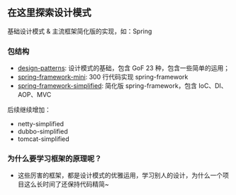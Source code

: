 ## 在这里探索设计模式

基础设计模式 & 主流框架简化版的实现，如：Spring

### 包结构

- [design-patterns](/design-patterns): 设计模式的基础，包含 GoF 23 种，包含一些简单的运用；
- [spring-framework-mini](/spring-framework-mini): 300 行代码实现 spring-framework
- [spring-framework-simplified](/spring-framework-simplified): 简化版 spring-framework，包含 IoC、DI、AOP、MVC 

后续继续增加：
- netty-simplified
- dubbo-simplified
- tomcat-simplified

### 为什么要学习框架的原理呢？

- 这些厉害的框架，都是设计模式的优雅运用，学习别人的设计，为什么一个项目这么长时间了还保持代码精简~
